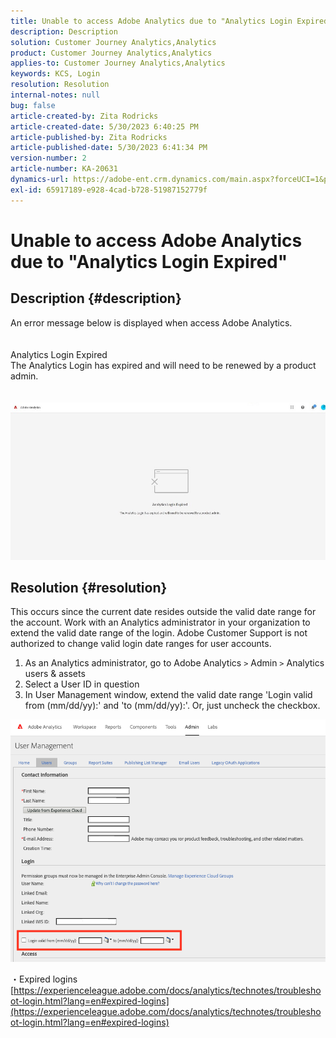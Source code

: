 ```yaml
---
title: Unable to access Adobe Analytics due to "Analytics Login Expired"
description: Description
solution: Customer Journey Analytics,Analytics
product: Customer Journey Analytics,Analytics
applies-to: Customer Journey Analytics,Analytics
keywords: KCS, Login
resolution: Resolution
internal-notes: null
bug: false
article-created-by: Zita Rodricks
article-created-date: 5/30/2023 6:40:25 PM
article-published-by: Zita Rodricks
article-published-date: 5/30/2023 6:41:34 PM
version-number: 2
article-number: KA-20631
dynamics-url: https://adobe-ent.crm.dynamics.com/main.aspx?forceUCI=1&pagetype=entityrecord&etn=knowledgearticle&id=98653e6b-19ff-ed11-8f6e-6045bd0063aa
exl-id: 65917189-e928-4cad-b728-51987152779f
---
```

# Unable to access Adobe Analytics due to "Analytics Login Expired"

## Description {#description}

An error message below is displayed when access Adobe Analytics.<br><br>
<br>Analytics Login Expired
<br>The Analytics Login has expired and will need to be renewed by a product admin.
<br> <br><br>![](assets/___9a653e6b-19ff-ed11-8f6e-6045bd0063aa___.jpeg)

## Resolution {#resolution}


This occurs since the current date resides outside the valid date range for the account. Work with an Analytics administrator in your organization to extend the valid date range of the login. Adobe Customer Support is not authorized to change valid login date ranges for user accounts.

1. As an Analytics administrator, go to Adobe Analytics `>`  Admin `>`  Analytics users & assets
2. Select a User ID in question
3. In User Management window, extend the valid date range 'Login valid from (mm/dd/yy):' and 'to (mm/dd/yy):'. Or, just uncheck the checkbox.


![](assets/6282c86d-563a-ed11-9db0-0022480869de.png)

・Expired logins
[https://experienceleague.adobe.com/docs/analytics/technotes/troubleshoot-login.html?lang=en#expired-logins](https://experienceleague.adobe.com/docs/analytics/technotes/troubleshoot-login.html?lang=en#expired-logins)

